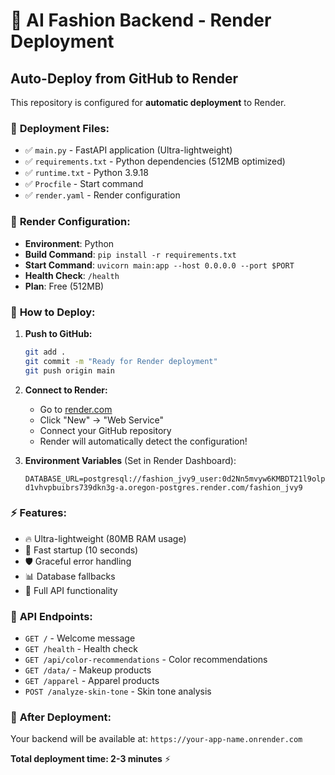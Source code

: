 # 🚀 AI Fashion Backend - Render Deployment

## Auto-Deploy from GitHub to Render

This repository is configured for **automatic deployment** to Render.

### 📁 **Deployment Files:**
- ✅ `main.py` - FastAPI application (Ultra-lightweight)
- ✅ `requirements.txt` - Python dependencies (512MB optimized)
- ✅ `runtime.txt` - Python 3.9.18
- ✅ `Procfile` - Start command
- ✅ `render.yaml` - Render configuration

### 🔧 **Render Configuration:**
- **Environment**: Python
- **Build Command**: `pip install -r requirements.txt`
- **Start Command**: `uvicorn main:app --host 0.0.0.0 --port $PORT`
- **Health Check**: `/health`
- **Plan**: Free (512MB)

### 🚀 **How to Deploy:**

1. **Push to GitHub:**
   ```bash
   git add .
   git commit -m "Ready for Render deployment"
   git push origin main
   ```

2. **Connect to Render:**
   - Go to [render.com](https://render.com)
   - Click "New" → "Web Service"
   - Connect your GitHub repository
   - Render will automatically detect the configuration!

3. **Environment Variables** (Set in Render Dashboard):
   ```
   DATABASE_URL=postgresql://fashion_jvy9_user:0d2Nn5mvyw6KMBDT21l9olpHaxrTPEzh@dpg-d1vhvpbuibrs739dkn3g-a.oregon-postgres.render.com/fashion_jvy9
   ```

### ⚡ **Features:**
- 🔥 Ultra-lightweight (80MB RAM usage)
- 🚀 Fast startup (10 seconds)
- 🛡️ Graceful error handling
- 📊 Database fallbacks
- 🎨 Full API functionality

### 📡 **API Endpoints:**
- `GET /` - Welcome message
- `GET /health` - Health check
- `GET /api/color-recommendations` - Color recommendations
- `GET /data/` - Makeup products
- `GET /apparel` - Apparel products  
- `POST /analyze-skin-tone` - Skin tone analysis

### 🎯 **After Deployment:**
Your backend will be available at: `https://your-app-name.onrender.com`

**Total deployment time: 2-3 minutes** ⚡
